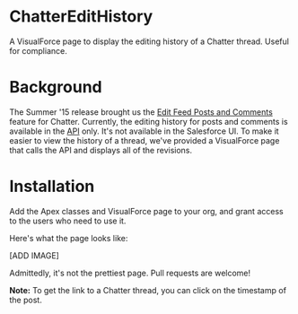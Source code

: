 # ChatterEditHistory
A VisualForce page to display the editing history of a Chatter thread. Useful for compliance.

# Background
The Summer '15 release brought us the [Edit Feed Posts and Comments](http://docs.releasenotes.salesforce.com/en-us/summer15/release-notes/rn_chatter_feeds_edit_posts.htm?edition=&impact=) feature for Chatter. Currently, the editing history for posts and comments is available in the [API](https://developer.salesforce.com/docs/atlas.en-us.api.meta/api/sforce_api_objects_feedrevision.htm) only. It's not available in the Salesforce UI. To make it easier to view the history of a thread, we've provided a VisualForce page that calls the API and displays all of the revisions.

# Installation
Add the Apex classes and VisualForce page to your org, and grant access to the users who need to use it.

Here's what the page looks like:

[ADD IMAGE]

Admittedly, it's not the prettiest page. Pull requests are welcome!

**Note:** To get the link to a Chatter thread, you can click on the timestamp of the post.
